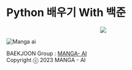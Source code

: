 # Python 배우기 With 백준

<div align="center">
    <img src="https://img.shields.io/badge/Python-black?style=flat&logo=python&logoColor=#3776AB"/> 
</div>

![Manga ai](https://user-images.githubusercontent.com/69490709/231346553-187039cb-2414-4e56-9c91-a5822a37b2b3.png)

BAEKJOON Group : [MANGA- AI](https://www.acmicpc.net/group/16072)
<br />
Copyright ⓒ 2023 MANGA - AI



